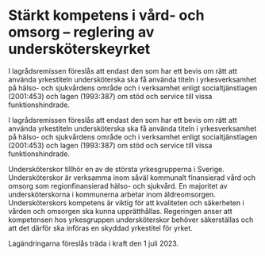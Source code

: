 # Stärkt kompetens i vård- och omsorg – reglering av undersköterskeyrket

I lagrådsremissen föreslås att endast den som har ett bevis om rätt att använda yrkestiteln undersköterska ska få använda titeln i yrkesverksamhet på hälso- och sjukvårdens område och i verksamhet enligt socialtjänstlagen (2001:453) och lagen (1993:387) om stöd och service till vissa funktionshindrade.

I lagrådsremissen föreslås att endast den som har ett bevis om rätt att använda yrkestiteln undersköterska ska få använda titeln i yrkesverksamhet på hälso- och sjukvårdens område och i verksamhet enligt socialtjänstlagen (2001:453) och lagen (1993:387) om stöd och service till vissa funktionshindrade.

Undersköterskor tillhör en av de största yrkesgrupperna i Sverige. Undersköterskor är verksamma inom såväl kommunalt finansierad vård och omsorg som regionfinansierad hälso- och sjukvård. En majoritet av undersköterskorna i kommunerna arbetar inom äldreomsorgen. Undersköterskors kompetens är viktig för att kvaliteten och säkerheten i vården och omsorgen ska kunna upprätthållas. Regeringen anser att kompetensen hos yrkesgruppen undersköterskor behöver säkerställas och att det därför ska införas en skyddad yrkestitel för yrket.

Lagändringarna föreslås träda i kraft den 1 juli 2023.
